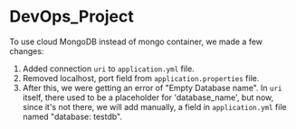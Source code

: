 # DevOps_Project

To use cloud MongoDB instead of mongo container, we made a few changes:

1) Added connection `uri` to `application.yml` file.
2) Removed localhost, port field from `application.properties` file.
3) After this, we were getting an error of "Empty Database name". In `uri` itself, there used to be a placeholder for 'database_name', but now, since it's not there, we will add manually, a field in `application.yml` file named "database: testdb".

